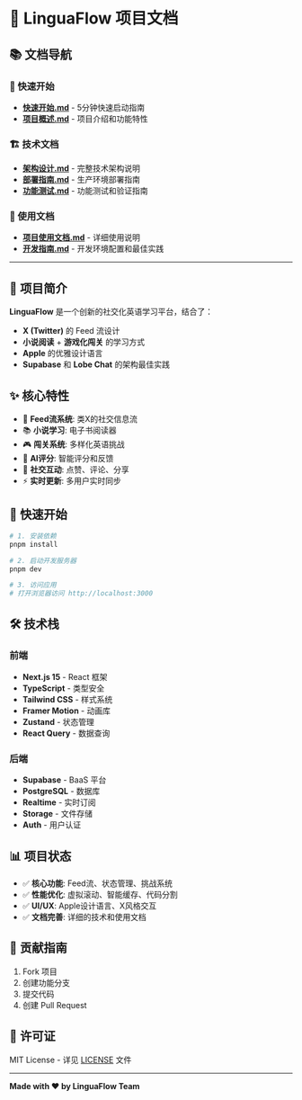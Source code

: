 # 🎯 LinguaFlow 项目文档

## 📚 文档导航

### 🚀 快速开始
- **[快速开始.md](./快速开始.md)** - 5分钟快速启动指南
- **[项目概述.md](./项目概述.md)** - 项目介绍和功能特性

### 🏗️ 技术文档
- **[架构设计.md](./架构设计.md)** - 完整技术架构说明
- **[部署指南.md](./部署指南.md)** - 生产环境部署指南
- **[功能测试.md](./功能测试.md)** - 功能测试和验证指南

### 📖 使用文档
- **[项目使用文档.md](./项目使用文档.md)** - 详细使用说明
- **[开发指南.md](./开发指南.md)** - 开发环境配置和最佳实践

---

## 🎯 项目简介

**LinguaFlow** 是一个创新的社交化英语学习平台，结合了：
- **X (Twitter)** 的 Feed 流设计
- **小说阅读** + **游戏化闯关** 的学习方式
- **Apple** 的优雅设计语言
- **Supabase** 和 **Lobe Chat** 的架构最佳实践

## ✨ 核心特性

- 📱 **Feed流系统**: 类X的社交信息流
- 📚 **小说学习**: 电子书阅读器
- 🎮 **闯关系统**: 多样化英语挑战
- 🤖 **AI评分**: 智能评分和反馈
- 💬 **社交互动**: 点赞、评论、分享
- ⚡ **实时更新**: 多用户实时同步

## 🚀 快速开始

```bash
# 1. 安装依赖
pnpm install

# 2. 启动开发服务器
pnpm dev

# 3. 访问应用
# 打开浏览器访问 http://localhost:3000
```

## 🛠️ 技术栈

### 前端
- **Next.js 15** - React 框架
- **TypeScript** - 类型安全
- **Tailwind CSS** - 样式系统
- **Framer Motion** - 动画库
- **Zustand** - 状态管理
- **React Query** - 数据查询

### 后端
- **Supabase** - BaaS 平台
- **PostgreSQL** - 数据库
- **Realtime** - 实时订阅
- **Storage** - 文件存储
- **Auth** - 用户认证

## 📊 项目状态

- ✅ **核心功能**: Feed流、状态管理、挑战系统
- ✅ **性能优化**: 虚拟滚动、智能缓存、代码分割
- ✅ **UI/UX**: Apple设计语言、X风格交互
- ✅ **文档完善**: 详细的技术和使用文档

## 🤝 贡献指南

1. Fork 项目
2. 创建功能分支
3. 提交代码
4. 创建 Pull Request

## 📄 许可证

MIT License - 详见 [LICENSE](../LICENSE) 文件

---

**Made with ❤️ by LinguaFlow Team**
